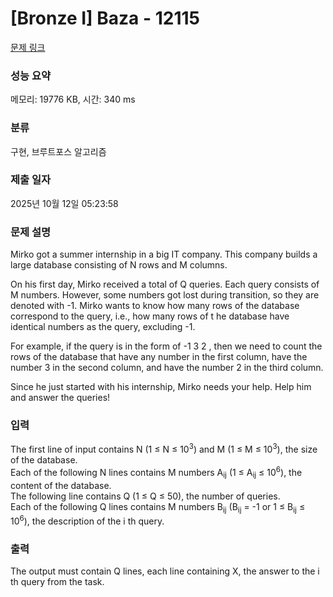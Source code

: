 # [Bronze I] Baza - 12115 

[문제 링크](https://www.acmicpc.net/problem/12115) 

### 성능 요약

메모리: 19776 KB, 시간: 340 ms

### 분류

구현, 브루트포스 알고리즘

### 제출 일자

2025년 10월 12일 05:23:58

### 문제 설명

<p>Mirko got a summer internship in a big IT company. This company builds a large database consisting of N rows and M columns.</p>

<p>On his first day, Mirko received a total of Q queries. Each query consists of M numbers. However, some numbers got lost during transition, so they are denoted with -1. Mirko wants to know how many rows of the database correspond to the query, i.e., how many rows of t he database have identical numbers as the query, excluding -1.</p>

<p>For example, if the query is in the form of -1 3 2 ​, then we need to count the rows of the database that have any number ​in the first column, have the number 3 in the second column, and have the number 2​ in the third​ column.</p>

<p>Since he just started with his internship, Mirko needs your help. Help him and answer the queries!</p>

### 입력 

 <p>The first line of input contains N (1 ≤ N ≤ 10<sup>3</sup>) and M (1 ≤ M ≤ 10<sup>3</sup>), the size of the database.<br>
Each of the following N lines contains M numbers A<sub>ij</sub> (1 ≤ A<sub>ij</sub> ≤ 10<sup>6</sup>), the content of the database.<br>
The following line contains Q (1 ≤ Q ≤ 50), the number of queries.<br>
Each of the following Q lines contains M numbers B<sub>ij</sub> (B<sub>ij</sub> = -1 or 1 ≤ B<sub>ij</sub> ≤ 10<sup>6</sup>), the description of the i th query.</p>

### 출력 

 <p>The output must contain Q lines, each line containing X, the answer to the i th query from the task.</p>

